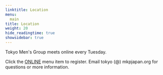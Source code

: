 ```yaml
---
linktitle: Location
menu:
  main
title: Location
weight: 20
hide_readingtime: true
showsidebar: true
---
```


Tokyo Men's Group meets online every Tuesday.

Click the [ONLINE](/open-mens-group/) menu item to register.
Email tokyo (@) mkpjapan.org for questions or more information.
